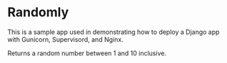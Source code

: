 # Randomly

This is a sample app used in demonstrating how to deploy a Django app with Gunicorn, Supervisord, and Nginx.

Returns a random number between 1 and 10 inclusive.
